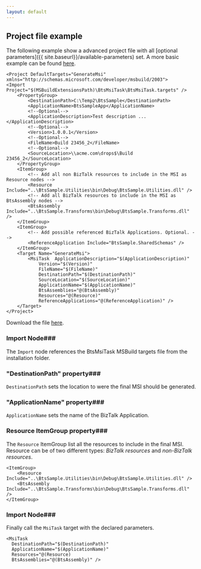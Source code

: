```yaml
---
layout: default
---
```

## Project file example ##

The following example show a advanced project file with all [optional parameters]({{ site.baseurl}}/available-parameters) set. A more basic example can be found [here](https://github.com/riha/BtsMsiTask/blob/gh-pages/assets/proj-advanced.proj).

    <Project DefaultTargets="GenerateMsi" xmlns="http://schemas.microsoft.com/developer/msbuild/2003">
    <Import Project="$(MSBuildExtensionsPath)\BtsMsiTask\BtsMsiTask.targets" />
    	<PropertyGroup>
    		<DestinationPath>C:\Temp2\BtsSample</DestinationPath>
    		<ApplicationName>BtsSampleApp</ApplicationName>
    		<!--Optional-->
    		<ApplicationDescription>Test description ...</ApplicationDescription>
    		<!--Optional-->
    		<Version>1.0.0.1</Version>
    		<!--Optional-->
    		<FileName>Build 23456_2</FileName>
    		<!--Optional-->
    		<SourceLocation>\\acme.com\drops$\Build 23456_2</SourceLocation>
    	</PropertyGroup>
    	<ItemGroup>
    		<!-- Add all non BizTalk resources to include in the MSI as Resource nodes -->
    		<Resource Include="..\BtsSample.Utilities\bin\Debug\BtsSample.Utilities.dll" />
    		<!-- Add all BizTalk resources to include in the MSI as BtsAssembly nodes -->
    		<BtsAssembly Include="..\BtsSample.Transforms\bin\Debug\BtsSample.Transforms.dll" />
    	</ItemGroup>
    	<ItemGroup>
    		<!-- Add possible referenced BizTalk Applications. Optional. -->
    		<ReferenceApplication Include="BtsSample.SharedSchemas" />
    	</ItemGroup>
    	<Target Name="GenerateMsi">
    		<MsiTask  ApplicationDescription="$(ApplicationDescription)"
    			Version="$(Version)"
    			FileName="$(FileName)"
    			DestinationPath="$(DestinationPath)"
    			SourceLocation="$(SourceLocation)"
    			ApplicationName="$(ApplicationName)"
    			BtsAssemblies="@(BtsAssembly)"
    			Resources="@(Resource)" 
    			ReferenceApplications="@(ReferenceApplication)" />
    	</Target>
    </Project>

Download the file [here](https://raw.githubusercontent.com/riha/BtsMsiTask/tree/gh-pages/assets/proj-advanced.proj).

### Import  Node###
The `Import` node references the BtsMsiTask MSBuild targets file from the installation folder.

### "DestinationPath" property###
`DestinationPath` sets the location to were the final MSI should be generated. 

### "ApplicationName" property###
`ApplicationName` sets the name of the BizTalk Application. 

### Resource ItemGroup property###
The `Resource` ItemGroup list all the resources to include in the final MSI. Resource can be of two different types: *BizTalk resources* and *non-BizTalk resources*.

    <ItemGroup>
		<Resource Include="..\BtsSample.Utilities\bin\Debug\BtsSample.Utilities.dll" />
 		<BtsAssembly Include="..\BtsSample.Transforms\bin\Debug\BtsSample.Transforms.dll" />
	</ItemGroup>

### Import  Node###
Finally call the `MsiTask` target with the declared parameters.

    <MsiTask  
      DestinationPath="$(DestinationPath)" 
      ApplicationName="$(ApplicationName)" 
      Resources="@(Resource)
      BtsAssemblies="@(BtsAssembly)" />
